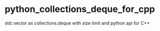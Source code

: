 # python_collections_deque_for_cpp
std::vector as collections.deque with size limit and python api for C++
